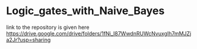 # Logic_gates_with_Naive_Bayes

link to the repository is given here
https://drive.google.com/drive/folders/1fNi_I87WwdnRUWcNvuxgIh7mMJZja2Jr?usp=sharing
